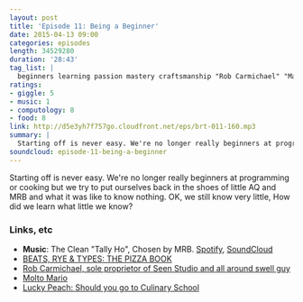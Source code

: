 ```yaml
---
layout: post
title: 'Episode 11: Being a Beginner'
date: 2015-04-13 09:00
categories: episodes
length: 34529280
duration: '28:43'
tag_list: |
  beginners learning passion mastery craftsmanship "Rob Carmichael" "Mario Batali" "Lucky Peach"
ratings:
- giggle: 5
- music: 1
- computology: 8
- food: 8
link: http://d5e3yh7f757go.cloudfront.net/eps/brt-011-160.mp3
summary: |
  Starting off is never easy. We're no longer really beginners at programming or cooking but we try to put ourselves back in the shoes of little AQ and MRB and what it was like to know nothing. OK, we still know very little, How did we learn what little we know?
soundcloud: episode-11-being-a-beginner
---
```

Starting off is never easy. We're no longer really beginners at programming or cooking but we try to put ourselves back in the shoes of little AQ and MRB and what it was like to know nothing. OK, we still know very little, How did we learn what little we know?

<!-- more -->

### Links, etc

* <strong>Music</strong>: The Clean "Tally Ho", Chosen by MRB. [Spotify](https://open.spotify.com/track/0KDEwuYRlC46HPMVSwd1re), [SoundCloud](https://soundcloud.com/mergerecords/the-clean-tally-ho)
* [BEATS, RYE & TYPES: THE PIZZA BOOK](http://beatsryetypes.com/pizza)
* [Rob Carmichael, sole proprietor of Seen Studio and all around swell guy](http://seenstudio.com)
* [Molto Mario](http://www.foodnetwork.com/shows/molto-mario.html)
* [Lucky Peach: Should you go to Culinary School](http://luckypeach.com/should-you-go-to-culinary-school/)

